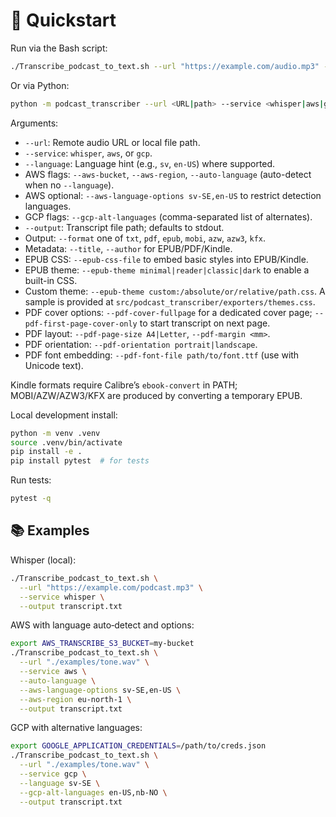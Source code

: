 # 🚀 Quickstart

Run via the Bash script:

```bash
./Transcribe_podcast_to_text.sh --url "https://example.com/audio.mp3" --service whisper --output out.txt
```

Or via Python:

```bash
python -m podcast_transcriber --url <URL|path> --service <whisper|aws|gcp> --output out.txt
```

Arguments:

- `--url`: Remote audio URL or local file path.
- `--service`: `whisper`, `aws`, or `gcp`.
- `--language`: Language hint (e.g., `sv`, `en-US`) where supported.
- AWS flags: `--aws-bucket`, `--aws-region`, `--auto-language` (auto-detect when no `--language`).
- AWS optional: `--aws-language-options sv-SE,en-US` to restrict detection languages.
- GCP flags: `--gcp-alt-languages` (comma-separated list of alternates).
- `--output`: Transcript file path; defaults to stdout.
- Output: `--format` one of `txt`, `pdf`, `epub`, `mobi`, `azw`, `azw3`, `kfx`.
- Metadata: `--title`, `--author` for EPUB/PDF/Kindle.
- EPUB CSS: `--epub-css-file` to embed basic styles into EPUB/Kindle.
 - EPUB theme: `--epub-theme minimal|reader|classic|dark` to enable a built-in CSS.
 - Custom theme: `--epub-theme custom:/absolute/or/relative/path.css`. A sample is provided at `src/podcast_transcriber/exporters/themes.css`.
- PDF cover options: `--pdf-cover-fullpage` for a dedicated cover page; `--pdf-first-page-cover-only` to start transcript on next page.
 - PDF layout: `--pdf-page-size A4|Letter`, `--pdf-margin <mm>`.
 - PDF orientation: `--pdf-orientation portrait|landscape`.
 - PDF font embedding: `--pdf-font-file path/to/font.ttf` (use with Unicode text).

Kindle formats require Calibre’s `ebook-convert` in PATH; MOBI/AZW/AZW3/KFX are produced by converting a temporary EPUB.

Local development install:

```bash
python -m venv .venv
source .venv/bin/activate
pip install -e .
pip install pytest  # for tests
```

Run tests:

```bash
pytest -q
```

## 📚 Examples

Whisper (local):

```bash
./Transcribe_podcast_to_text.sh \
  --url "https://example.com/podcast.mp3" \
  --service whisper \
  --output transcript.txt
```

AWS with language auto‑detect and options:

```bash
export AWS_TRANSCRIBE_S3_BUCKET=my-bucket
./Transcribe_podcast_to_text.sh \
  --url "./examples/tone.wav" \
  --service aws \
  --auto-language \
  --aws-language-options sv-SE,en-US \
  --aws-region eu-north-1 \
  --output transcript.txt
```

GCP with alternative languages:

```bash
export GOOGLE_APPLICATION_CREDENTIALS=/path/to/creds.json
./Transcribe_podcast_to_text.sh \
  --url "./examples/tone.wav" \
  --service gcp \
  --language sv-SE \
  --gcp-alt-languages en-US,nb-NO \
  --output transcript.txt
```
